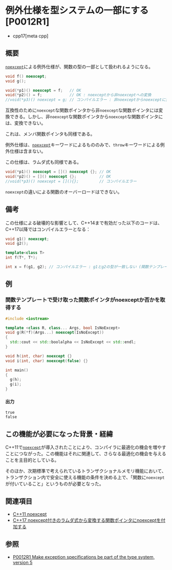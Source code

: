 # 例外仕様を型システムの一部にする [P0012R1]
* cpp17[meta cpp]

## 概要
[`noexcept`](/lang/cpp11/noexcept.md)による例外仕様が、関数の型の一部として扱われるようになる。

```cpp
void f() noexcept;
void g();

void(*p1)() noexcept = f;   // OK
void(*p2)() = f;            // OK : noexceptから非noexceptへの変換
//void(*p3)() noexcept = g; // コンパイルエラー : 非noexceptからnoexceptに変換できない
```

互換性のために`noexcept`な関数ポインタから非`noexcept`な関数ポインタには変換できる。しかし、非`noexcept`な関数ポインタから`noexcept`な関数ポインタには、変換できない。

これは、メンバ関数ポインタも同様である。

例外仕様は、[`noexcept`](/lang/cpp11/noexcept.md)キーワードによるもののみで、`throw`キーワードによる例外仕様は含まない。

この仕様は、ラムダ式も同様である。

```cpp
void(*p1)() noexcept = []() noexcept {}; // OK
void(*p2)() = []() noexcept {};          // OK
//void(*p3)() noexcept = [](){};         // コンパイルエラー
```

`noexcept`の違いによる関数のオーバーロードはできない。


## 備考
この仕様による破壊的な影響として、C++14まで有効だった以下のコードは、C++17以降ではコンパイルエラーとなる：

```cpp
void g1() noexcept;
void g2();

template<class T>
int f(T*, T*);

int x = f(g1, g2); // コンパイルエラー : g1とg2の型が一致しない (関数テンプレートの推論失敗)
```


## 例
### 関数テンプレートで受け取った関数ポインタがnoexceptか否かを取得する
```cpp example
#include <iostream>

template <class R, class... Args, bool IsNoExcept>
void g(R(*f)(Args...) noexcept(IsNoExcept))
{
  std::cout << std::boolalpha << IsNoExcept << std::endl;
}

void h(int, char) noexcept {}
void i(int, char) noexcept(false) {}

int main()
{
  g(h);
  g(i);
}
```

#### 出力
```
true
false
```


## この機能が必要になった背景・経緯
C++11で[`noexcept`](/lang/cpp11/noexcept.md)が導入されたことにより、コンパイラに最適化の機会を増やすことにつながった。この機能はそれに関連して、さらなる最適化の機会を与えることを主目的としている。

そのほか、次期標準で考えられているトランザクショナルメモリ機能において、トランザクション内で安全に使える機能の条件を決める上で、「関数に`noexcept`が付いていること」というものが必要となった。


## 関連項目
- [C++11 noexcept](/lang/cpp11/noexcept.md)
- [C++17 noexcept付きのラムダ式から変換する関数ポインタにnoexceptを付加する](lambda_to_noexcept_function_pointer.md)


## 参照
- [P0012R1 Make exception specifications be part of the type system, version 5](http://www.open-std.org/jtc1/sc22/wg21/docs/papers/2015/p0012r1.html)
